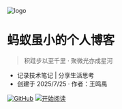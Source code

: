 <!-- docs/_coverpage.md -->

![logo](https://via.placeholder.com/150x150?text=ANT) <!-- 替换为您的logo链接 -->

# 蚂蚁虽小的个人博客

> 积跬步以至千里 · 聚微光亦成星河

- 记录技术笔记 | 分享生活思考
- 创建于 2025/7/25 · 作者：王鸣禹

[![GitHub](https://img.shields.io/badge/GitHub-博客源码-blue?style=flat-square)](https://github.com/your-repo) <!-- 替换为你的仓库链接 -->
[![开始阅读](/assets/button-read.svg)](README.md) <!-- 自定义按钮样式 -->

<!-- 背景图（可选） -->
<style>
  .cover-main {
    background: linear-gradient(135deg, #f5f7fa 0%, #c3cfe2 100%);
  }
</style>
